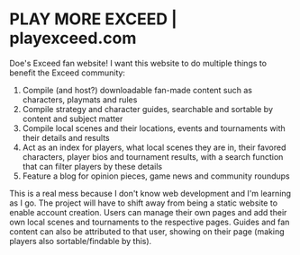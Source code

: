 # PLAY MORE EXCEED | playexceed.com
Doe's Exceed fan website! I want this website to do multiple things to benefit the Exceed community:

1. Compile (and host?) downloadable fan-made content such as characters, playmats and rules
2. Compile strategy and character guides, searchable and sortable by content and subject matter
3. Compile local scenes and their locations, events and tournaments with their details and results
4. Act as an index for players, what local scenes they are in, their favored characters, player bios and tournament results, with a search function that can filter players by these details
5. Feature a blog for opinion pieces, game news and community roundups

This is a real mess because I don't know web development and I'm learning as I go. The project will have to shift away from being a static website to enable account creation. Users can manage their own pages and add their own local scenes and tournaments to the respective pages. Guides and fan content can also be attributed to that user, showing on their page (making players also sortable/findable by this).
